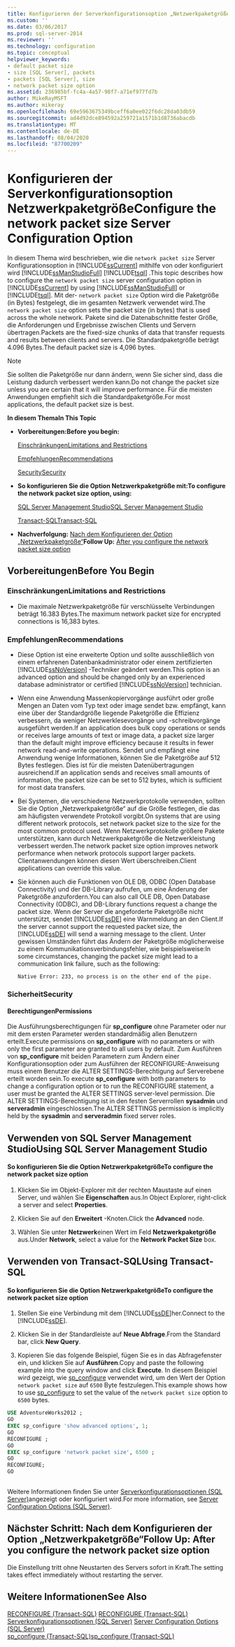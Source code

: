```yaml
---
title: Konfigurieren der Serverkonfigurationsoption „Netzwerkpaketgröße“ | Microsoft-Dokumentation
ms.custom: ''
ms.date: 03/06/2017
ms.prod: sql-server-2014
ms.reviewer: ''
ms.technology: configuration
ms.topic: conceptual
helpviewer_keywords:
- default packet size
- size [SQL Server], packets
- packets [SQL Server], size
- network packet size option
ms.assetid: 236985bf-fc4a-4a57-98f7-a71ef977fd7b
author: MikeRayMSFT
ms.author: mikeray
ms.openlocfilehash: 69e5963675349bceff6a0ee022f6dc28da03db59
ms.sourcegitcommit: ad4d92dce894592a259721a1571b1d8736abacdb
ms.translationtype: MT
ms.contentlocale: de-DE
ms.lasthandoff: 08/04/2020
ms.locfileid: "87700209"
---
```

# <a name="configure-the-network-packet-size-server-configuration-option"></a><span data-ttu-id="bc935-102">Konfigurieren der Serverkonfigurationsoption Netzwerkpaketgröße</span><span class="sxs-lookup"><span data-stu-id="bc935-102">Configure the network packet size Server Configuration Option</span></span>
  <span data-ttu-id="bc935-103">In diesem Thema wird beschrieben, wie die `network packet size` Server Konfigurationsoption in [!INCLUDE[ssCurrent](../../includes/sscurrent-md.md)] mithilfe von oder konfiguriert wird [!INCLUDE[ssManStudioFull](../../includes/ssmanstudiofull-md.md)] [!INCLUDE[tsql](../../includes/tsql-md.md)] .</span><span class="sxs-lookup"><span data-stu-id="bc935-103">This topic describes how to configure the `network packet size` server configuration option in [!INCLUDE[ssCurrent](../../includes/sscurrent-md.md)] by using [!INCLUDE[ssManStudioFull](../../includes/ssmanstudiofull-md.md)] or [!INCLUDE[tsql](../../includes/tsql-md.md)].</span></span> <span data-ttu-id="bc935-104">Mit der- `network packet size` Option wird die Paketgröße (in Bytes) festgelegt, die im gesamten Netzwerk verwendet wird.</span><span class="sxs-lookup"><span data-stu-id="bc935-104">The `network packet size` option sets the packet size (in bytes) that is used across the whole network.</span></span> <span data-ttu-id="bc935-105">Pakete sind die Datenabschnitte fester Größe, die Anforderungen und Ergebnisse zwischen Clients und Servern übertragen.</span><span class="sxs-lookup"><span data-stu-id="bc935-105">Packets are the fixed-size chunks of data that transfer requests and results between clients and servers.</span></span> <span data-ttu-id="bc935-106">Die Standardpaketgröße beträgt 4.096 Bytes.</span><span class="sxs-lookup"><span data-stu-id="bc935-106">The default packet size is 4,096 bytes.</span></span>  
  
> [!NOTE]  
>  <span data-ttu-id="bc935-107">Sie sollten die Paketgröße nur dann ändern, wenn Sie sicher sind, dass die Leistung dadurch verbessert werden kann.</span><span class="sxs-lookup"><span data-stu-id="bc935-107">Do not change the packet size unless you are certain that it will improve performance.</span></span> <span data-ttu-id="bc935-108">Für die meisten Anwendungen empfiehlt sich die Standardpaketgröße.</span><span class="sxs-lookup"><span data-stu-id="bc935-108">For most applications, the default packet size is best.</span></span>  
  
 <span data-ttu-id="bc935-109">**In diesem Thema**</span><span class="sxs-lookup"><span data-stu-id="bc935-109">**In This Topic**</span></span>  
  
-   <span data-ttu-id="bc935-110">**Vorbereitungen:**</span><span class="sxs-lookup"><span data-stu-id="bc935-110">**Before you begin:**</span></span>  
  
     [<span data-ttu-id="bc935-111">Einschränkungen</span><span class="sxs-lookup"><span data-stu-id="bc935-111">Limitations and Restrictions</span></span>](#Restrictions)  
  
     [<span data-ttu-id="bc935-112">Empfehlungen</span><span class="sxs-lookup"><span data-stu-id="bc935-112">Recommendations</span></span>](#Recommendations)  
  
     [<span data-ttu-id="bc935-113">Security</span><span class="sxs-lookup"><span data-stu-id="bc935-113">Security</span></span>](#Security)  
  
-   <span data-ttu-id="bc935-114">**So konfigurieren Sie die Option Netzwerkpaketgröße mit:**</span><span class="sxs-lookup"><span data-stu-id="bc935-114">**To configure the network packet size option, using:**</span></span>  
  
     [<span data-ttu-id="bc935-115">SQL Server Management Studio</span><span class="sxs-lookup"><span data-stu-id="bc935-115">SQL Server Management Studio</span></span>](#SSMSProcedure)  
  
     [<span data-ttu-id="bc935-116">Transact-SQL</span><span class="sxs-lookup"><span data-stu-id="bc935-116">Transact-SQL</span></span>](#TsqlProcedure)  
  
-   <span data-ttu-id="bc935-117">**Nachverfolgung:**  [Nach dem Konfigurieren der Option „Netzwerkpaketgröße“](#FollowUp)</span><span class="sxs-lookup"><span data-stu-id="bc935-117">**Follow Up:**  [After you configure the network packet size option](#FollowUp)</span></span>  
  
##  <a name="before-you-begin"></a><a name="BeforeYouBegin"></a> <span data-ttu-id="bc935-118">Vorbereitungen</span><span class="sxs-lookup"><span data-stu-id="bc935-118">Before You Begin</span></span>  
  
###  <a name="limitations-and-restrictions"></a><a name="Restrictions"></a> <span data-ttu-id="bc935-119">Einschränkungen</span><span class="sxs-lookup"><span data-stu-id="bc935-119">Limitations and Restrictions</span></span>  
  
-   <span data-ttu-id="bc935-120">Die maximale Netzwerkpaketgröße für verschlüsselte Verbindungen beträgt 16.383 Bytes.</span><span class="sxs-lookup"><span data-stu-id="bc935-120">The maximum network packet size for encrypted connections is 16,383 bytes.</span></span>  
  
###  <a name="recommendations"></a><a name="Recommendations"></a> <span data-ttu-id="bc935-121">Empfehlungen</span><span class="sxs-lookup"><span data-stu-id="bc935-121">Recommendations</span></span>  
  
-   <span data-ttu-id="bc935-122">Diese Option ist eine erweiterte Option und sollte ausschließlich von einem erfahrenen Datenbankadministrator oder einem zertifizierten [!INCLUDE[ssNoVersion](../../includes/ssnoversion-md.md)] -Techniker geändert werden.</span><span class="sxs-lookup"><span data-stu-id="bc935-122">This option is an advanced option and should be changed only by an experienced database administrator or certified [!INCLUDE[ssNoVersion](../../includes/ssnoversion-md.md)] technician.</span></span>  
  
-   <span data-ttu-id="bc935-123">Wenn eine Anwendung Massenkopiervorgänge ausführt oder große Mengen an Daten vom Typ text oder image sendet bzw. empfängt, kann eine über der Standardgröße liegende Paketgröße die Effizienz verbessern, da weniger Netzwerklesevorgänge und -schreibvorgänge ausgeführt werden.</span><span class="sxs-lookup"><span data-stu-id="bc935-123">If an application does bulk copy operations or sends or receives large amounts of text or image data, a packet size larger than the default might improve efficiency because it results in fewer network read-and-write operations.</span></span> <span data-ttu-id="bc935-124">Sendet und empfängt eine Anwendung wenige Informationen, können Sie die Paketgröße auf 512 Bytes festlegen. Dies ist für die meisten Datenübertragungen ausreichend.</span><span class="sxs-lookup"><span data-stu-id="bc935-124">If an application sends and receives small amounts of information, the packet size can be set to 512 bytes, which is sufficient for most data transfers.</span></span>  
  
-   <span data-ttu-id="bc935-125">Bei Systemen, die verschiedene Netzwerkprotokolle verwenden, sollten Sie die Option „Netzwerkpaketgröße“ auf die Größe festlegen, die das am häufigsten verwendete Protokoll vorgibt.</span><span class="sxs-lookup"><span data-stu-id="bc935-125">On systems that are using different network protocols, set network packet size to the size for the most common protocol used.</span></span> <span data-ttu-id="bc935-126">Wenn Netzwerkprotokolle größere Pakete unterstützen, kann durch Netzwerkpaketgröße die Netzwerkleistung verbessert werden.</span><span class="sxs-lookup"><span data-stu-id="bc935-126">The network packet size option improves network performance when network protocols support larger packets.</span></span> <span data-ttu-id="bc935-127">Clientanwendungen können diesen Wert überschreiben.</span><span class="sxs-lookup"><span data-stu-id="bc935-127">Client applications can override this value.</span></span>  
  
-   <span data-ttu-id="bc935-128">Sie können auch die Funktionen von OLE DB, ODBC (Open Database Connectivity) und der DB-Library aufrufen, um eine Änderung der Paketgröße anzufordern.</span><span class="sxs-lookup"><span data-stu-id="bc935-128">You can also call OLE DB, Open Database Connectivity (ODBC), and DB-Library functions request a change the packet size.</span></span> <span data-ttu-id="bc935-129">Wenn der Server die angeforderte Paketgröße nicht unterstützt, sendet [!INCLUDE[ssDE](../../includes/ssde-md.md)] eine Warnmeldung an den Client.</span><span class="sxs-lookup"><span data-stu-id="bc935-129">If the server cannot support the requested packet size, the [!INCLUDE[ssDE](../../includes/ssde-md.md)] will send a warning message to the client.</span></span> <span data-ttu-id="bc935-130">Unter gewissen Umständen führt das Ändern der Paketgröße möglicherweise zu einem Kommunikationsverbindungsfehler, wie beispielsweise:</span><span class="sxs-lookup"><span data-stu-id="bc935-130">In some circumstances, changing the packet size might lead to a communication link failure, such as the following:</span></span>  
  
     `Native Error: 233, no process is on the other end of the pipe.`  
  
###  <a name="security"></a><a name="Security"></a> <span data-ttu-id="bc935-131">Sicherheit</span><span class="sxs-lookup"><span data-stu-id="bc935-131">Security</span></span>  
  
####  <a name="permissions"></a><a name="Permissions"></a> <span data-ttu-id="bc935-132">Berechtigungen</span><span class="sxs-lookup"><span data-stu-id="bc935-132">Permissions</span></span>  
 <span data-ttu-id="bc935-133">Die Ausführungsberechtigungen für **sp_configure** ohne Parameter oder nur mit dem ersten Parameter werden standardmäßig allen Benutzern erteilt.</span><span class="sxs-lookup"><span data-stu-id="bc935-133">Execute permissions on **sp_configure** with no parameters or with only the first parameter are granted to all users by default.</span></span> <span data-ttu-id="bc935-134">Zum Ausführen von **sp_configure** mit beiden Parametern zum Ändern einer Konfigurationsoption oder zum Ausführen der RECONFIGURE-Anweisung muss einem Benutzer die ALTER SETTINGS-Berechtigung auf Serverebene erteilt worden sein.</span><span class="sxs-lookup"><span data-stu-id="bc935-134">To execute **sp_configure** with both parameters to change a configuration option or to run the RECONFIGURE statement, a user must be granted the ALTER SETTINGS server-level permission.</span></span> <span data-ttu-id="bc935-135">Die ALTER SETTINGS-Berechtigung ist in den festen Serverrollen **sysadmin** und **serveradmin** eingeschlossen.</span><span class="sxs-lookup"><span data-stu-id="bc935-135">The ALTER SETTINGS permission is implicitly held by the **sysadmin** and **serveradmin** fixed server roles.</span></span>  
  
##  <a name="using-sql-server-management-studio"></a><a name="SSMSProcedure"></a> <span data-ttu-id="bc935-136">Verwenden von SQL Server Management Studio</span><span class="sxs-lookup"><span data-stu-id="bc935-136">Using SQL Server Management Studio</span></span>  
  
#### <a name="to-configure-the-network-packet-size-option"></a><span data-ttu-id="bc935-137">So konfigurieren Sie die Option Netzwerkpaketgröße</span><span class="sxs-lookup"><span data-stu-id="bc935-137">To configure the network packet size option</span></span>  
  
1.  <span data-ttu-id="bc935-138">Klicken Sie im Objekt-Explorer mit der rechten Maustaste auf einen Server, und wählen Sie **Eigenschaften** aus.</span><span class="sxs-lookup"><span data-stu-id="bc935-138">In Object Explorer, right-click a server and select **Properties**.</span></span>  
  
2.  <span data-ttu-id="bc935-139">Klicken Sie auf den **Erweitert** -Knoten.</span><span class="sxs-lookup"><span data-stu-id="bc935-139">Click the **Advanced** node.</span></span>  
  
3.  <span data-ttu-id="bc935-140">Wählen Sie unter **Netzwerk**einen Wert im Feld **Netzwerkpaketgröße** aus.</span><span class="sxs-lookup"><span data-stu-id="bc935-140">Under **Network**, select a value for the **Network Packet Size** box.</span></span>  
  
##  <a name="using-transact-sql"></a><a name="TsqlProcedure"></a> <span data-ttu-id="bc935-141">Verwenden von Transact-SQL</span><span class="sxs-lookup"><span data-stu-id="bc935-141">Using Transact-SQL</span></span>  
  
#### <a name="to-configure-the-network-packet-size-option"></a><span data-ttu-id="bc935-142">So konfigurieren Sie die Option Netzwerkpaketgröße</span><span class="sxs-lookup"><span data-stu-id="bc935-142">To configure the network packet size option</span></span>  
  
1.  <span data-ttu-id="bc935-143">Stellen Sie eine Verbindung mit dem [!INCLUDE[ssDE](../../includes/ssde-md.md)]her.</span><span class="sxs-lookup"><span data-stu-id="bc935-143">Connect to the [!INCLUDE[ssDE](../../includes/ssde-md.md)].</span></span>  
  
2.  <span data-ttu-id="bc935-144">Klicken Sie in der Standardleiste auf **Neue Abfrage**.</span><span class="sxs-lookup"><span data-stu-id="bc935-144">From the Standard bar, click **New Query**.</span></span>  
  
3.  <span data-ttu-id="bc935-145">Kopieren Sie das folgende Beispiel, fügen Sie es in das Abfragefenster ein, und klicken Sie auf **Ausführen**.</span><span class="sxs-lookup"><span data-stu-id="bc935-145">Copy and paste the following example into the query window and click **Execute**.</span></span> <span data-ttu-id="bc935-146">In diesem Beispiel wird gezeigt, wie [sp_configure](/sql/relational-databases/system-stored-procedures/sp-configure-transact-sql) verwendet wird, um den Wert der Option `network packet size` auf `6500` Byte festzulegen.</span><span class="sxs-lookup"><span data-stu-id="bc935-146">This example shows how to use [sp_configure](/sql/relational-databases/system-stored-procedures/sp-configure-transact-sql) to set the value of the `network packet size` option to `6500` bytes.</span></span>  
  
```sql  
USE AdventureWorks2012 ;  
GO  
EXEC sp_configure 'show advanced options', 1;  
GO  
RECONFIGURE ;  
GO  
EXEC sp_configure 'network packet size', 6500 ;  
GO  
RECONFIGURE;  
GO  
  
```  
  
 <span data-ttu-id="bc935-147">Weitere Informationen finden Sie unter [Serverkonfigurationsoptionen &#40;SQL Server&#41;](server-configuration-options-sql-server.md)angezeigt oder konfiguriert wird.</span><span class="sxs-lookup"><span data-stu-id="bc935-147">For more information, see [Server Configuration Options &#40;SQL Server&#41;](server-configuration-options-sql-server.md).</span></span>  
  
##  <a name="follow-up-after-you-configure-the-network-packet-size-option"></a><a name="FollowUp"></a><span data-ttu-id="bc935-148">Nächster Schritt: Nach dem Konfigurieren der Option „Netzwerkpaketgröße“</span><span class="sxs-lookup"><span data-stu-id="bc935-148">Follow Up: After you configure the network packet size option</span></span>  
 <span data-ttu-id="bc935-149">Die Einstellung tritt ohne Neustarten des Servers sofort in Kraft.</span><span class="sxs-lookup"><span data-stu-id="bc935-149">The setting takes effect immediately without restarting the server.</span></span>  
  
## <a name="see-also"></a><span data-ttu-id="bc935-150">Weitere Informationen</span><span class="sxs-lookup"><span data-stu-id="bc935-150">See Also</span></span>  
 <span data-ttu-id="bc935-151">[RECONFIGURE &#40;Transact-SQL&#41;](/sql/t-sql/language-elements/reconfigure-transact-sql) </span><span class="sxs-lookup"><span data-stu-id="bc935-151">[RECONFIGURE &#40;Transact-SQL&#41;](/sql/t-sql/language-elements/reconfigure-transact-sql) </span></span>  
 <span data-ttu-id="bc935-152">[Serverkonfigurationsoptionen &#40;SQL Server&#41;](server-configuration-options-sql-server.md) </span><span class="sxs-lookup"><span data-stu-id="bc935-152">[Server Configuration Options &#40;SQL Server&#41;](server-configuration-options-sql-server.md) </span></span>  
 [<span data-ttu-id="bc935-153">sp_configure &#40;Transact-SQL&#41;</span><span class="sxs-lookup"><span data-stu-id="bc935-153">sp_configure &#40;Transact-SQL&#41;</span></span>](/sql/relational-databases/system-stored-procedures/sp-configure-transact-sql)  
  
  
